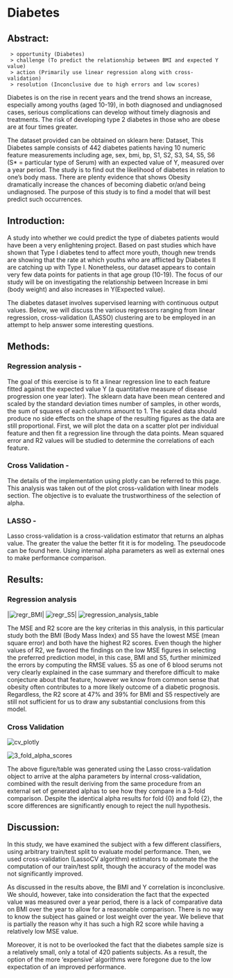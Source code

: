 # Diabetes

## Abstract:

     > opportunity (Diabetes)
     > challenge (To predict the relationship between BMI and expected Y value)
     > action (Primarily use linear regression along with cross-validation)
     > resolution (Inconclusive due to high errors and low scores)

   Diabetes is on the rise in recent years and the trend shows an increase, especially among youths (aged 10-19), in both diagnosed and undiagnosed cases, serious complications can develop without timely diagnosis and treatments. The risk of developing type 2 diabetes in those who are obese are at four times greater.  
 
   The dataset provided can be obtained on sklearn here: Dataset, This Diabetes sample consists of 442 diabetes patients having 10 numeric feature measurements including age, sex, bmi, bp, S1, S2, S3, S4, S5, S6 (S* = particular type of Serum) with an expected value of Y, measured over a year period. The study is to find out the likelihood of diabetes in relation to one’s body mass. There are plenty evidence that shows Obesity dramatically increase the chances of becoming diabetic or/and being undiagnosed. The purpose of this study is to find a model that will best predict such occurrences.  

## Introduction:

   A study into whether we could predict the type of diabetes patients would have been a very enlightening project. Based on past studies which have shown that Type I diabetes tend to affect more youth, though new trends are showing that the rate at which youths who are afflicted by Diabetes II are catching up with Type I. Nonetheless, our dataset appears to contain very few data points for patients in that age group (10-19). The focus of our study will be on investigating the relationship between Increase in bmi (body weight) and also increases in Y(Expected value).

   The diabetes dataset involves supervised learning with continuous output values. Below, we will discuss the various regressors ranging from linear regression, cross-validation (LASSO) clustering are to be employed in an attempt to help answer some interesting questions.   


## Methods:

### Regression analysis - 

   The goal of this exercise is to fit a linear regression line to each feature fitted against the expected value Y (a quantitative measure of disease progression one year later). The sklearn data have been mean centered and scaled by the standard deviation times number of samples, in other words, the sum of squares of each columns amount to 1. The scaled data should produce no side effects on the shape of the resulting figures as the data are still proportional. First, we will plot the data on a scatter plot per individual feature and then fit a regression line through the data points. Mean squared error and R2 values will be studied to determine the correlations of each feature.    

### Cross Validation - 

   The details of the implementation using plotly can be referred to this page. This analysis was taken out of the plot cross-validation with linear models section. The objective is to evaluate the trustworthiness of the selection of alpha. 

### LASSO - 

   Lasso cross-validation is a cross-validation estimator that returns an alphas value. The greater the value the better fit it is for modeling. The pseudocode can be found here. Using internal alpha parameters as well as external ones to make performance comparison.  


## Results:


### Regression analysis

|![regr_BMI](https://user-images.githubusercontent.com/42139196/55275748-f8084200-52c0-11e9-8db7-f36d8f04a76f.png)|
![regr_S5](https://user-images.githubusercontent.com/42139196/55275752-140be380-52c1-11e9-8ea4-df40cb91de31.png)|
   ![regression_analysis_table](https://user-images.githubusercontent.com/42139196/55275820-41a55c80-52c2-11e9-97f6-e4f2ec7c58fc.png)

   The MSE and R2 score are the key criterias in this analysis, in this particular study both the BMI (Body Mass Index) and S5 have the lowest MSE (mean square error) and both have the highest R2 scores. Even though the higher values of R2, we favored the findings on the low MSE figures in selecting the preferred prediction model, in this case, BMI and S5, further minimized the errors by computing the RMSE values. S5 as one of 6 blood serums not very clearly explained in the case summary and therefore difficult to make conjecture about that feature, however we know from common sense that obesity often contributes to a more likely outcome of a diabetic prognosis. Regardless, the R2 score at 47% and 39% for BMI and S5 respectively are still not sufficient for us to draw any substantial conclusions from this model.   


### Cross Validation

![cv_plotly](https://user-images.githubusercontent.com/42139196/55275727-90ea8d80-52c0-11e9-894b-e7222f9f4f9e.png)

![3_fold_alpha_scores](https://user-images.githubusercontent.com/42139196/55275838-86c98e80-52c2-11e9-87bc-ac6667cde654.png)

   The above figure/table was generated using the Lasso cross-validation object to arrive at the alpha parameters by internal cross-validation, combined with the result deriving from the same procedure from an external set of generated alphas to see how they compare in a 3-fold comparison. Despite the identical alpha results for fold {0} and fold {2}, the score differences are significantly enough to reject the null hypothesis.    


## Discussion:

   In this study, we have examined the subject with a few different classifiers, using arbitrary train/test split to evaluate model performance. Then, we used cross-validation (LassoCV algorithm) estimators to automate the the computation of our train/test split, though the accuracy of the model was not significantly improved. 
   
   As discussed in the results above, the BMI and Y correlation is inconclusive. We should, however, take into consideration the fact that the expected value was measured over a year period, there is a lack of comparative data on BMI over the year to allow for a reasonable comparison. There is no way to know the subject has gained or lost weight over the year. We believe that is partially the reason why it has such a high R2 score while having a relatively low MSE value.  
   
   Moreover, it is not to be overlooked the fact that the diabetes sample size is a relatively small, only a total of 420 patients subjects. As a result, the option of the more ‘expensive’ algorithms were foregone due to the low expectation of an improved performance. 



